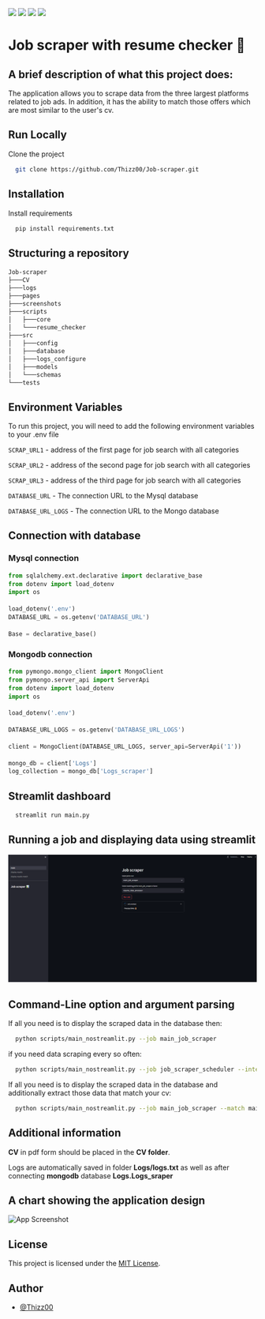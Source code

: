 <img src="https://img.shields.io/badge/Python-FFD43B?style=for-the-badge&logo=python&logoColor=blue"/>
<img src="https://img.shields.io/badge/Streamlit-FF4B4B?style=for-the-badge&logo=Streamlit&logoColor=white"/>
<img src="https://img.shields.io/badge/MySQL-005C84?style=for-the-badge&logo=mysql&logoColor=white"/>
<img src="https://img.shields.io/badge/MongoDB-4EA94B?style=for-the-badge&logo=mongodb&logoColor=white"/>



# Job scraper with resume checker 🚀

## A brief description of what this project does:

The application allows you to scrape data from the three largest platforms related to job ads.
In addition, it has the ability to match those offers which are most similar to the user's cv.




## Run Locally

Clone the project

```bash
  git clone https://github.com/Thizz00/Job-scraper.git
```

## Installation

Install requirements

```bash
  pip install requirements.txt
```

## Structuring a repository

```
Job-scraper
├───CV
├───logs
├───pages
├───screenshots
├───scripts
│   ├───core
│   └───resume_checker
├───src
│   ├───config
│   ├───database
│   ├───logs_configure
│   ├───models
│   └───schemas
└───tests
```


## Environment Variables

To run this project, you will need to add the following environment variables to your .env file

`SCRAP_URL1` - address of the first page for job search with all categories

`SCRAP_URL2` - address of the second page for job search with all categories

`SCRAP_URL3` - address of the third page for job search with all categories

`DATABASE_URL` - The connection URL to the Mysql database 

`DATABASE_URL_LOGS` - The connection URL to the Mongo database 

## Connection with database

### Mysql connection

```Python
from sqlalchemy.ext.declarative import declarative_base
from dotenv import load_dotenv
import os

load_dotenv('.env')
DATABASE_URL = os.getenv('DATABASE_URL')

Base = declarative_base()
```

### Mongodb connection

```Python
from pymongo.mongo_client import MongoClient
from pymongo.server_api import ServerApi
from dotenv import load_dotenv
import os

load_dotenv('.env')

DATABASE_URL_LOGS = os.getenv('DATABASE_URL_LOGS')

client = MongoClient(DATABASE_URL_LOGS, server_api=ServerApi('1'))

mongo_db = client['Logs']
log_collection = mongo_db['Logs_scraper']
```
## Streamlit dashboard

```bash
  streamlit run main.py
```

## Running a job and displaying data using streamlit

![App Screenshot](/screenshots/streamlitapp.png)

## Command-Line option and argument parsing

If all you need is to display the scraped data in the database then:


```bash
  python scripts/main_nostreamlit.py --job main_job_scraper
```

if you need data scraping every so often:

```bash
  python scripts/main_nostreamlit.py --job job_scraper_scheduler --interval 90
```
    
If all you need is to display the scraped data in the database  and additionally extract those data that match your cv:

```bash
  python scripts/main_nostreamlit.py --job main_job_scraper --match main_resume_matcher
```
    
## Additional information

**CV** in pdf form should be placed in the **CV folder**.

Logs are automatically saved in folder **Logs/logs.txt** as well as after connecting **mongodb** database **Logs.Logs_sraper**
## A chart showing the application design

![App Screenshot](/screenshots/app.png)

## License

This project is licensed under the [MIT License](LICENSE).

## Author

- [@Thizz00](https://github.com/Thizz00)

